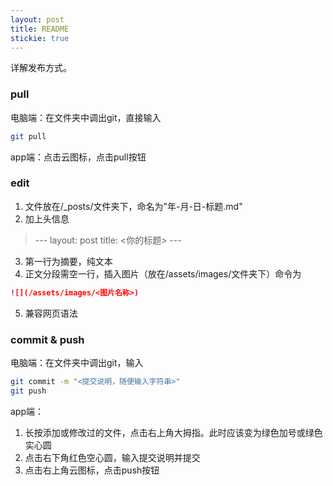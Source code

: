 ```yaml
---
layout: post
title: README
stickie: true
---
```


详解发布方式。

<!--more-->

### pull

电脑端：在文件夹中调出git，直接输入
```bash
git pull
```

app端：点击云图标，点击pull按钮
### edit

1. 文件放在/_posts/文件夹下，命名为"年-月-日-标题.md"
2. 加上头信息
> \-\-\-
> layout: post
> title: <你的标题>
> \-\-\-

3. 第一行为摘要，纯文本
4. 正文分段需空一行，插入图片（放在/assets/images/文件夹下）命令为
```markdown
![](/assets/images/<图片名称>)
```
5. 兼容网页语法

### commit & push

电脑端：在文件夹中调出git，输入
```bash
git commit -m "<提交说明，随便输入字符串>"
git push
```

app端：

1. 长按添加或修改过的文件，点击右上角大拇指。此时应该变为绿色加号或绿色实心圆
2. 点击右下角红色空心圆，输入提交说明并提交
3. 点击右上角云图标，点击push按钮
